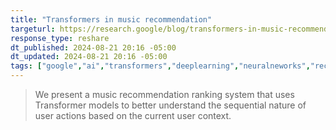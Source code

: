 ```yaml
---
title: "Transformers in music recommendation"
targeturl: https://research.google/blog/transformers-in-music-recommendation/
response_type: reshare
dt_published: 2024-08-21 20:16 -05:00
dt_updated: 2024-08-21 20:16 -05:00
tags: ["google","ai","transformers","deeplearning","neuralneworks","recommendation","research","music"]
---
```


> We present a music recommendation ranking system that uses Transformer models to better understand the sequential nature of user actions based on the current user context.
